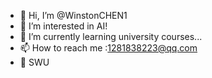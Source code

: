 - 👋 Hi, I’m @WinstonCHEN1
- 👀 I’m interested in AI!
- 🌱 I’m currently learning university courses...
- 📫 How to reach me :1281838223@qq.com
- 🏫 SWU

<!---
WinstonCHEN1/WinstonCHEN1 is a ✨ special ✨ repository because its `README.md` (this file) appears on your GitHub profile.
You can click the Preview link to take a look at your changes.
--->
